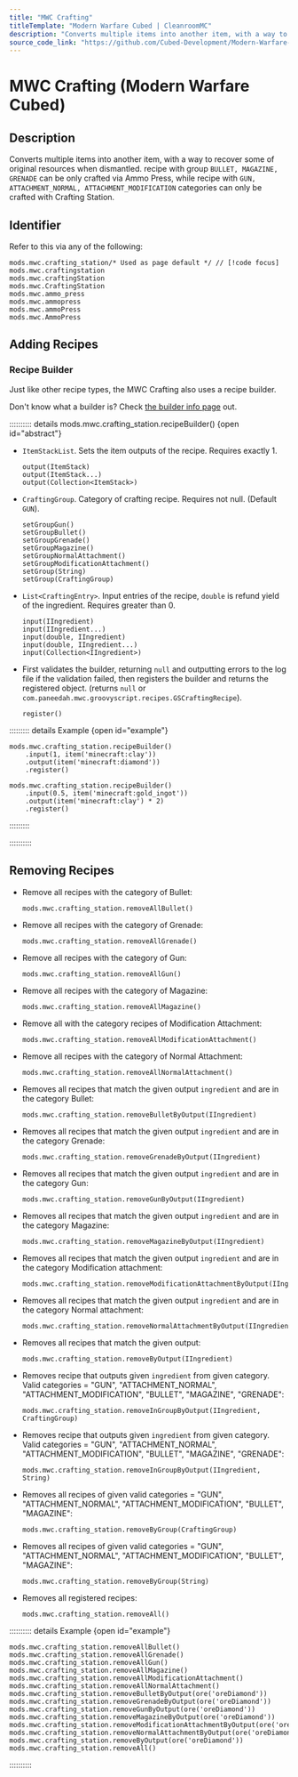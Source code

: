 ```yaml
---
title: "MWC Crafting"
titleTemplate: "Modern Warfare Cubed | CleanroomMC"
description: "Converts multiple items into another item, with a way to recover some of original resources when dismantled. recipe with group `BULLET, MAGAZINE, GRENADE` can be only crafted via Ammo Press, while recipe with `GUN, ATTACHMENT_NORMAL, ATTACHMENT_MODIFICATION` categories can only be crafted with Crafting Station."
source_code_link: "https://github.com/Cubed-Development/Modern-Warfare-Cubed/blob/next/src/main/java/com/paneedah/mwc/groovyscript/script/CraftingStation.java"
---
```


# MWC Crafting (Modern Warfare Cubed)

## Description

Converts multiple items into another item, with a way to recover some of original resources when dismantled. recipe with group `BULLET, MAGAZINE, GRENADE` can be only crafted via Ammo Press, while recipe with `GUN, ATTACHMENT_NORMAL, ATTACHMENT_MODIFICATION` categories can only be crafted with Crafting Station.

## Identifier

Refer to this via any of the following:

```groovy:no-line-numbers {1}
mods.mwc.crafting_station/* Used as page default */ // [!code focus]
mods.mwc.craftingstation
mods.mwc.craftingStation
mods.mwc.CraftingStation
mods.mwc.ammo_press
mods.mwc.ammopress
mods.mwc.ammoPress
mods.mwc.AmmoPress
```


## Adding Recipes

### Recipe Builder

Just like other recipe types, the MWC Crafting also uses a recipe builder.

Don't know what a builder is? Check [the builder info page](../../getting_started/builder.md) out.

:::::::::: details mods.mwc.crafting_station.recipeBuilder() {open id="abstract"}
- `ItemStackList`. Sets the item outputs of the recipe. Requires exactly 1.

    ```groovy:no-line-numbers
    output(ItemStack)
    output(ItemStack...)
    output(Collection<ItemStack>)
    ```

- `CraftingGroup`. Category of crafting recipe. Requires not null. (Default `GUN`).

    ```groovy:no-line-numbers
    setGroupGun()
    setGroupBullet()
    setGroupGrenade()
    setGroupMagazine()
    setGroupNormalAttachment()
    setGroupModificationAttachment()
    setGroup(String)
    setGroup(CraftingGroup)
    ```

- `List<CraftingEntry>`. Input entries of the recipe, `double` is refund yield of the ingredient. Requires greater than 0.

    ```groovy:no-line-numbers
    input(IIngredient)
    input(IIngredient...)
    input(double, IIngredient)
    input(double, IIngredient...)
    input(Collection<IIngredient>)
    ```

- First validates the builder, returning `null` and outputting errors to the log file if the validation failed, then registers the builder and returns the registered object. (returns `null` or `com.paneedah.mwc.groovyscript.recipes.GSCraftingRecipe`).

    ```groovy:no-line-numbers
    register()
    ```

::::::::: details Example {open id="example"}
```groovy:no-line-numbers
mods.mwc.crafting_station.recipeBuilder()
    .input(1, item('minecraft:clay'))
    .output(item('minecraft:diamond'))
    .register()

mods.mwc.crafting_station.recipeBuilder()
    .input(0.5, item('minecraft:gold_ingot'))
    .output(item('minecraft:clay') * 2)
    .register()
```

:::::::::

::::::::::

## Removing Recipes

- Remove all recipes with the category of Bullet:

    ```groovy:no-line-numbers
    mods.mwc.crafting_station.removeAllBullet()
    ```

- Remove all recipes with the category of Grenade:

    ```groovy:no-line-numbers
    mods.mwc.crafting_station.removeAllGrenade()
    ```

- Remove all recipes with the category of Gun:

    ```groovy:no-line-numbers
    mods.mwc.crafting_station.removeAllGun()
    ```

- Remove all recipes with the category of Magazine:

    ```groovy:no-line-numbers
    mods.mwc.crafting_station.removeAllMagazine()
    ```

- Remove all with the category recipes of Modification Attachment:

    ```groovy:no-line-numbers
    mods.mwc.crafting_station.removeAllModificationAttachment()
    ```

- Remove all recipes with the category of Normal Attachment:

    ```groovy:no-line-numbers
    mods.mwc.crafting_station.removeAllNormalAttachment()
    ```

- Removes all recipes that match the given output `ingredient` and are in the category Bullet:

    ```groovy:no-line-numbers
    mods.mwc.crafting_station.removeBulletByOutput(IIngredient)
    ```

- Removes all recipes that match the given output `ingredient` and are in the category Grenade:

    ```groovy:no-line-numbers
    mods.mwc.crafting_station.removeGrenadeByOutput(IIngredient)
    ```

- Removes all recipes that match the given output `ingredient` and are in the category Gun:

    ```groovy:no-line-numbers
    mods.mwc.crafting_station.removeGunByOutput(IIngredient)
    ```

- Removes all recipes that match the given output `ingredient` and are in the category Magazine:

    ```groovy:no-line-numbers
    mods.mwc.crafting_station.removeMagazineByOutput(IIngredient)
    ```

- Removes all recipes that match the given output `ingredient` and are in the category Modification attachment:

    ```groovy:no-line-numbers
    mods.mwc.crafting_station.removeModificationAttachmentByOutput(IIngredient)
    ```

- Removes all recipes that match the given output `ingredient` and are in the category Normal attachment:

    ```groovy:no-line-numbers
    mods.mwc.crafting_station.removeNormalAttachmentByOutput(IIngredient)
    ```

- Removes all recipes that match the given output:

    ```groovy:no-line-numbers
    mods.mwc.crafting_station.removeByOutput(IIngredient)
    ```

- Removes recipe that outputs given `ingredient` from given category. Valid categories = "GUN", "ATTACHMENT_NORMAL", "ATTACHMENT_MODIFICATION", "BULLET", "MAGAZINE", "GRENADE":

    ```groovy:no-line-numbers
    mods.mwc.crafting_station.removeInGroupByOutput(IIngredient, CraftingGroup)
    ```

- Removes recipe that outputs given `ingredient` from given category. Valid categories = "GUN", "ATTACHMENT_NORMAL", "ATTACHMENT_MODIFICATION", "BULLET", "MAGAZINE", "GRENADE":

    ```groovy:no-line-numbers
    mods.mwc.crafting_station.removeInGroupByOutput(IIngredient, String)
    ```

- Removes all recipes of given valid categories = "GUN", "ATTACHMENT_NORMAL", "ATTACHMENT_MODIFICATION", "BULLET", "MAGAZINE":

    ```groovy:no-line-numbers
    mods.mwc.crafting_station.removeByGroup(CraftingGroup)
    ```

- Removes all recipes of given valid categories = "GUN", "ATTACHMENT_NORMAL", "ATTACHMENT_MODIFICATION", "BULLET", "MAGAZINE":

    ```groovy:no-line-numbers
    mods.mwc.crafting_station.removeByGroup(String)
    ```

- Removes all registered recipes:

    ```groovy:no-line-numbers
    mods.mwc.crafting_station.removeAll()
    ```

:::::::::: details Example {open id="example"}
```groovy:no-line-numbers
mods.mwc.crafting_station.removeAllBullet()
mods.mwc.crafting_station.removeAllGrenade()
mods.mwc.crafting_station.removeAllGun()
mods.mwc.crafting_station.removeAllMagazine()
mods.mwc.crafting_station.removeAllModificationAttachment()
mods.mwc.crafting_station.removeAllNormalAttachment()
mods.mwc.crafting_station.removeBulletByOutput(ore('oreDiamond'))
mods.mwc.crafting_station.removeGrenadeByOutput(ore('oreDiamond'))
mods.mwc.crafting_station.removeGunByOutput(ore('oreDiamond'))
mods.mwc.crafting_station.removeMagazineByOutput(ore('oreDiamond'))
mods.mwc.crafting_station.removeModificationAttachmentByOutput(ore('oreDiamond'))
mods.mwc.crafting_station.removeNormalAttachmentByOutput(ore('oreDiamond'))
mods.mwc.crafting_station.removeByOutput(ore('oreDiamond'))
mods.mwc.crafting_station.removeAll()
```

::::::::::
